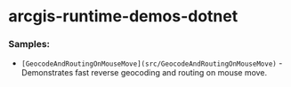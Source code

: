 arcgis-runtime-demos-dotnet
===========================


### Samples:

* `[GeocodeAndRoutingOnMouseMove](src/GeocodeAndRoutingOnMouseMove)` - Demonstrates fast reverse geocoding and routing on mouse move.